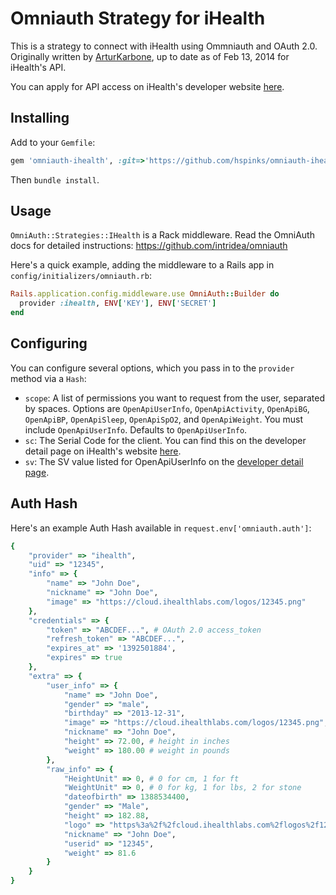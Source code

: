 # Omniauth Strategy for iHealth
This is a strategy to connect with iHealth using Ommniauth and OAuth 2.0. Originally written by [ArturKarbone](https://github.com/ArturKarbone), up to date as of Feb 13, 2014 for iHealth's API.

You can apply for API access on iHealth's developer website [here](http://developer.ihealthlabs.com).


## Installing

Add to your `Gemfile`:

```ruby
gem 'omniauth-ihealth', :git=>'https://github.com/hspinks/omniauth-ihealth.git'
```

Then `bundle install`.

## Usage

`OmniAuth::Strategies::IHealth` is a Rack middleware. Read the OmniAuth docs for detailed instructions: https://github.com/intridea/omniauth

Here's a quick example, adding the middleware to a Rails app in `config/initializers/omniauth.rb`:

```ruby
Rails.application.config.middleware.use OmniAuth::Builder do
  provider :ihealth, ENV['KEY'], ENV['SECRET']
end
```


## Configuring

You can configure several options, which you pass in to the `provider` method via a `Hash`:

* `scope`: A list of permissions you want to request from the user, separated by spaces. Options are `OpenApiUserInfo`, `OpenApiActivity`, `OpenApiBG`, `OpenApiBP`, `OpenApiSleep`, `OpenApiSpO2`, and `OpenApiWeight`. You must include `OpenApiUserInfo`. Defaults to `OpenApiUserInfo`.
* `sc`: The Serial Code for the client. You can find this on the developer detail page on iHealth's website [here](http://developer.ihealthlabs.com/developerdetailpage.htm).
* `sv`: The SV value listed for OpenApiUserInfo on the [developer detail page](http://developer.ihealthlabs.com/developerdetailpage.htm).

## Auth Hash

Here's an example Auth Hash available in `request.env['omniauth.auth']`:

```ruby
{
	"provider" => "ihealth",
	"uid" => "12345",
	"info" => {
		"name" => "John Doe",
		"nickname" => "John Doe",
		"image" => "https://cloud.ihealthlabs.com/logos/12345.png"
	},
	"credentials" => {
		"token" => "ABCDEF...", # OAuth 2.0 access_token
		"refresh_token" => "ABCDEF...",
		"expires_at" => '1392501884',
		"expires" => true
	},
	"extra" => {
		"user_info" => {
			"name" => "John Doe",
			"gender" => "male",
			"birthday" => "2013-12-31",
			"image" => "https://cloud.ihealthlabs.com/logos/12345.png",
			"nickname" => "John Doe",
			"height" => 72.00, # height in inches
			"weight" => 180.00 # weight in pounds
		},
		"raw_info" => {
			"HeightUnit" => 0, # 0 for cm, 1 for ft
			"WeightUnit" => 0, # 0 for kg, 1 for lbs, 2 for stone
			"dateofbirth" => 1388534400,
			"gender" => "Male",
			"height" => 182.88,
			"logo" => "https%3a%2f%2fcloud.ihealthlabs.com%2flogos%2f12345.png",
			"nickname" => "John Doe",
			"userid" => "12345",
			"weight" => 81.6
		}
	}
}
```
